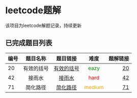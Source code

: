 # leetcode题解

该项目为leetcode解题记录，持续更新

## 已完成题目列表

| 编号 | 题目名称 | 题目链接 | 难度 | 题解链接 |
|:-----|:-------:|:-------:|:----:|--------:|
| 20 | 有效的括号 | [有效的括号](https://leetcode-cn.com/problems/valid-parentheses) | <font color = green>eazy</font> | [20](https://github.com/chenboom/leetcode/blob/master/stack/20.%E6%9C%89%E6%95%88%E7%9A%84%E6%8B%AC%E5%8F%B7.md) |
| 42 | 接雨水 | [接雨水](https://leetcode-cn.com/problems/trapping-rain-water) | <font color = red>hard</font> | [42](https://github.com/chenboom/leetcode/blob/master/stack/42.%E6%8E%A5%E9%9B%A8%E6%B0%B4.md) |
| 71 | 简化路径 | [简化路径]() | <font color = orange>medium</font> | [71](https://github.com/chenboom/leetcode/blob/master/stack/71.%E7%AE%80%E5%8C%96%E8%B7%AF%E5%BE%84.md) |
